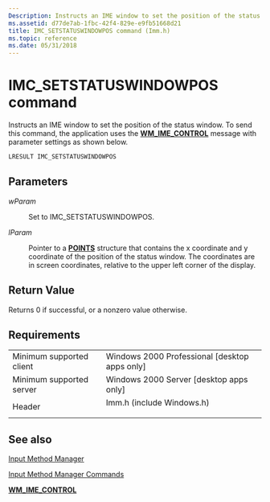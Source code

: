 ```yaml
---
Description: Instructs an IME window to set the position of the status window. To send this command, the application uses the WM\_IME\_CONTROL message with parameter settings as shown below.
ms.assetid: d77de7ab-1fbc-42f4-829e-e9fb51668d21
title: IMC_SETSTATUSWINDOWPOS command (Imm.h)
ms.topic: reference
ms.date: 05/31/2018
---
```


# IMC\_SETSTATUSWINDOWPOS command

Instructs an IME window to set the position of the status window. To send this command, the application uses the [**WM\_IME\_CONTROL**](wm-ime-control.md) message with parameter settings as shown below.


```C++
LRESULT IMC_SETSTATUSWINDOWPOS
```



## Parameters

<dl> <dt>

<span id="wParam"></span><span id="wparam"></span><span id="WPARAM"></span>*wParam*
</dt> <dd>

Set to IMC\_SETSTATUSWINDOWPOS.

</dd> <dt>

<span id="lParam"></span><span id="lparam"></span><span id="LPARAM"></span>*lParam*
</dt> <dd>

Pointer to a [**POINTS**](/previous-versions//dd162808(v=vs.85)) structure that contains the x coordinate and y coordinate of the position of the status window. The coordinates are in screen coordinates, relative to the upper left corner of the display.

</dd> </dl>

## Return Value

Returns 0 if successful, or a nonzero value otherwise.

## Requirements



|                                     |                                                                                                      |
|-------------------------------------|------------------------------------------------------------------------------------------------------|
| Minimum supported client<br/> | Windows 2000 Professional \[desktop apps only\]<br/>                                           |
| Minimum supported server<br/> | Windows 2000 Server \[desktop apps only\]<br/>                                                 |
| Header<br/>                   | <dl> <dt>Imm.h (include Windows.h)</dt> </dl> |



## See also

<dl> <dt>

[Input Method Manager](input-method-manager.md)
</dt> <dt>

[Input Method Manager Commands](input-method-manager-commands.md)
</dt> <dt>

[**WM\_IME\_CONTROL**](wm-ime-control.md)
</dt> </dl>

 

 